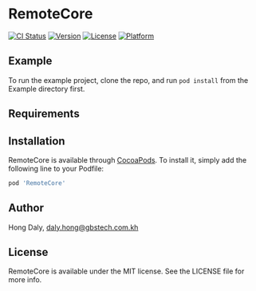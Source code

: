 # RemoteCore

[![CI Status](https://img.shields.io/travis/dalygbs/RemoteCore.svg?style=flat)](https://travis-ci.org/dalygbs/RemoteCore)
[![Version](https://img.shields.io/cocoapods/v/RemoteCore.svg?style=flat)](https://cocoapods.org/pods/RemoteCore)
[![License](https://img.shields.io/cocoapods/l/RemoteCore.svg?style=flat)](https://cocoapods.org/pods/RemoteCore)
[![Platform](https://img.shields.io/cocoapods/p/RemoteCore.svg?style=flat)](https://cocoapods.org/pods/RemoteCore)

## Example

To run the example project, clone the repo, and run `pod install` from the Example directory first.

## Requirements

## Installation

RemoteCore is available through [CocoaPods](https://cocoapods.org). To install
it, simply add the following line to your Podfile:

```ruby
pod 'RemoteCore'
```

## Author

Hong Daly, daly.hong@gbstech.com.kh

## License

RemoteCore is available under the MIT license. See the LICENSE file for more info.
